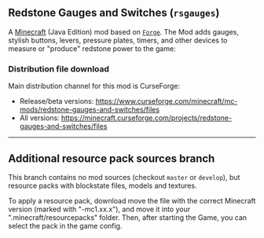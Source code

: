 
## Redstone Gauges and Switches (`rsgauges`)

A [Minecraft](https://minecraft.net) (Java Edition) mod based on [`Forge`](http://www.minecraftforge.net/). The Mod adds gauges, stylish buttons,
levers, pressure plates, timers, and other devices to measure or "produce" redstone
power to the game:

### Distribution file download

Main distribution channel for this mod is CurseForge:

  - Release/beta versions: https://www.curseforge.com/minecraft/mc-mods/redstone-gauges-and-switches/files
  - All versions: https://minecraft.curseforge.com/projects/redstone-gauges-and-switches/files

----
## Additional resource pack sources branch

This branch contains no mod sources (checkout `master` or `develop`), but resource
packs with blockstate files, models and textures.

To apply a resource pack, download move the file with the correct Minecraft version
(marked with "-mc1.xx.x"), and move it into your ".minecraft/resourcepacks" folder.
Then, after starting the Game, you can select the pack in the game config.
